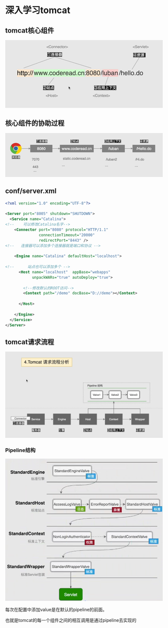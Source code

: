 # 深入学习tomcat

## tomcat核心组件

![image-20220204195334994](img/image-20220204195334994.png)

## 核心组件的协助过程

![image-20220204195638435](img/image-20220204195638435.png)

## conf/server.xml

```xml 
<?xml version="1.0" encoding="UTF-8"?>

<Server port="8005" shutdown="SHUTDOWN">
  <Service name="Catalina">
<!--    可以修改Catalina名字-->
    <Connector port="8080" protocol="HTTP/1.1"
               connectionTimeout="20000"
               redirectPort="8443" />
<!--   连接器可以添加多个连接器就是端口和协议 -->

    <Engine name="Catalina" defaultHost="localhost">

<!--      站点也可以添加多个 -->
      <Host name="localhost"  appBase="webapps"
            unpackWARs="true" autoDeploy="true">

        <!--修改默认的ROOT访问-->
        <Context path="/demo" docBase="D://demo"></Context>

      </Host>

    </Engine>
  </Service>
</Server>
```

## tomcat请求流程

![image-20220204210315090](img/image-20220204210315090.png)

### Pipeline结构

![image-20220204210545634](img/image-20220204210545634.png)

每次在配置中添加value是在默认的pipeline的前面。

也就是tomcat的每一个组件之间的相互调用是通过pipeline去实现的

